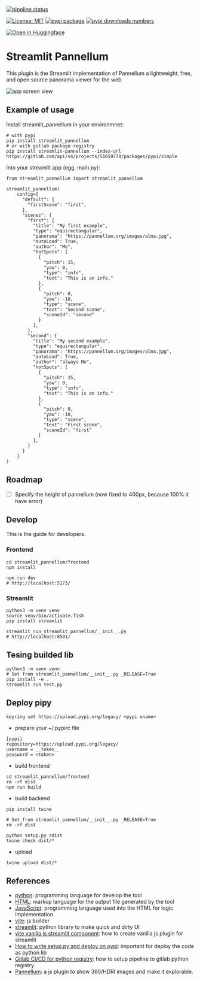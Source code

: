 [![pipeline status](https://gitlab.com/nicolalandro/streamlit-pannellum/badges/main/pipeline.svg)](https://gitlab.com/nicolalandro/streamlit-pannellum/-/commits/main) 

[![License: MIT](https://img.shields.io/badge/license-MIT-lightgray)](LICENSE) 
[![pypi package](https://img.shields.io/badge/pypi-streamlit_pannellum-blue)](https://pypi.org/project/streamlit-pannellum/)
[![pypi downloads numbers](https://img.shields.io/pypi/dm/streamlit-pannellum.svg)](https://pypistats.org/packages/streamlit-pannellum)

[![Open in Huggingface](https://huggingface.co/datasets/huggingface/badges/raw/refs%2Fpr%2F11/open-in-hf-spaces-md-dark.svg)](https://huggingface.co/spaces/z-uo/pannellum-panorama)

# Streamlit Pannellum
This plugin is the Streamlit implementation of Pannellum a lightweight, free, and open source panorama viewer for the web.

![app screen view](imgs/app.png)

## Example of usage
Install streamlit_pannellum in your environmnet:

```
# with pypi
pip install streamlit_pannellum
# or with gitlab package registry
pip install streamlit-pannellum --index-url https://gitlab.com/api/v4/projects/51659770/packages/pypi/simple
```

Into your streamlit app (egg. main.py):

```
from streamlit_pannellum import streamlit_pannellum

streamlit_pannellum(
    config={
      "default": {
        "firstScene": "first",
      },
      "scenes": {
        "first": {
          "title": "My first example",
          "type": "equirectangular",
          "panorama": "https://pannellum.org/images/alma.jpg",
          "autoLoad": True,
          "author": "Me",
          "hotSpots": [
            {
              "pitch": 15,
              "yaw": 0,
              "type": "info",
              "text": "This is an info."
            },
            {
              "pitch": 0,
              "yaw": -10,
              "type": "scene",
              "text": "Second scene",
              "sceneId": "second"
            }
          ],
        },
        "second": {
          "title": "My second example",
          "type": "equirectangular",
          "panorama": "https://pannellum.org/images/alma.jpg",
          "autoLoad": True,
          "author": "always Me",
          "hotSpots": [
            {
              "pitch": 15,
              "yaw": 0,
              "type": "info",
              "text": "This is an info."
            },
            {
              "pitch": 0,
              "yaw": -10,
              "type": "scene",
              "text": "First scene",
              "sceneId": "first"
            }
          ],
        }
      }
    }
)
```

## Roadmap
* [ ] Specify the height of pannellum (now fixed to 400px, because 100% it have error)

## Develop
This is the guide for developers.

### Frontend
```
cd streamlit_pannellum/frontend
npm install

npm run dev
# http://localhost:5173/
```

### Streamlit
```
python3 -m venv venv
source venv/bin/activate.fish
pip install streamlit

streamlit run streamlit_pannellum/__init__.py
# http://localhost:8501/
```

## Tesing builded lib
```
python3 -m venv venv
# Set from streamlit_pannellum/__init__.py _RELEASE=True
pip install -e .
streamlit run test.py
```

## Deploy pipy
```
keyring set https://upload.pypi.org/legacy/ <pypi uname>
```

* prepare your ~/.pypirc file

```
[pypi]
repository=https://upload.pypi.org/legacy/
username = __token__
password = <token>
```

* build frontend

```
cd streamlit_pannellum/frontend
rm -rf dist
npm run build
```

* build backend

```
pip install twine

# Set from streamlit_pannellum/__init__.py _RELEASE=True
rm -rf dist

python setup.py sdist
twine check dist/*
```

* upload

```
twine upload dist/*
```


## References
* [python](https://www.python.org/): programming language for develop the tool
* [HTML](https://www.w3schools.com/html/): markup language for the output file generated by the tool
* [JavaScript](https://www.w3schools.com/js/): programming language used into the HTML for logic implementation 
* [vite](https://vitejs.dev/): js builder
* [streamlit](https://streamlit.io/): python library to make quick and dirty UI
* [vite vanilla js streamlit component](https://dev.to/aisone/streamlit-custom-components-vite-vanilla-js-40hl): how to create vanilla js plugin for streamlit
* [How to write setup.py and deploy on pypi](https://medium.com/@joel.barmettler/how-to-upload-your-python-package-to-pypi-65edc5fe9c56): important for deploy the code as python lib
* [Gitlab CI/CD for python registry](https://docs.gitlab.com/ee/user/packages/pypi_repository/): how to setup pipeline to gitlab python registry
* [Pannellum](https://pannellum.org/): a js plugin to show 360/HDRI images and make it explorable.


